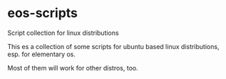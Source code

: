 eos-scripts
===========

Script collection for linux distributions

This es a collection of some scripts for ubuntu based linux distributions, esp. for elementary os.

Most of them will work for other distros, too.
